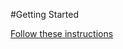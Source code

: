 #Getting Started

[Follow these instructions](http://travismaynard.com/writing/getting-started-with-gulp)